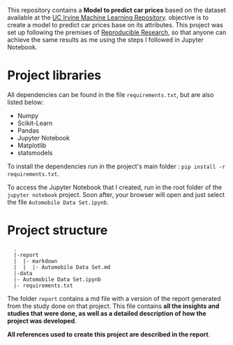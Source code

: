 This repository contains a **Model to predict car prices** based on the dataset available at the [UC Irvine Machine Learning Repository](https://archive.ics.uci.edu/ml/datasets/Automobile). objective is to create a model to predict car prices base on its attributes. This project was set up following the premises of [Reproducible Research](https://pt.coursera.org/learn/reproducible-research), so that anyone can achieve the same results as me using the steps I followed in Jupyter Notebook.

# Project libraries


All dependencies can be found in the file  `requirements.txt`, but are also listed below:
* Numpy
* Scikit-Learn
* Pandas
* Jupyter Notebook
* Matplotlib
* statsmodels

To install the dependencies run in the project's main folder : `pip install -r requirements.txt`. 

To access the Jupyter Notebook that I created, run in the root folder of the `jupyter notebook` project. Soon after, your browser will open and just select the file `Automobile Data Set.ipynb`.  

# Project structure

```{sh}
  .
  |-report
  |  |- markdown
  |  |  |- Automobile Data Set.md
  |-data
  |- Automobile Data Set.ipynb
  |- requirements.txt
```

The folder `report` contains a md file with a version of the report generated from the study done on that project. This file contains **all the insights and studies that were done, as well as a detailed description of how the project was developed**.

**All references used to create this project are described in the report**. 

